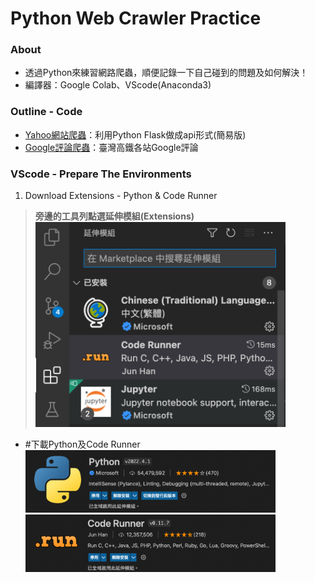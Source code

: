 # Python Web Crawler Practice
### **About**
* 透過Python來練習網路爬蟲，順便記錄一下自己碰到的問題及如何解決！
* 編譯器：Google Colab、VScode(Anaconda3)

### **Outline - Code**
* [Yahoo網站爬蟲](https://github.com/yuu0223/Python_WebCrawler/tree/main/Yahoo)：利用Python Flask做成api形式(簡易版)
* [Google評論爬蟲](https://github.com/yuu0223/Python_WebCrawler/tree/main/Google)：臺灣高鐵各站Google評論

### **VScode - Prepare The Environments**
1. Download Extensions - Python & Code Runner
> **旁邊的工具列點選延伸模組(Extensions)**<br/>
<img src="https://github.com/yuu0223/Python_WebCrawler/blob/main/Pictures/VScode_outline.png" width="400" alt="VScode_outline"/><br/>

* #下載Python及Code Runner<br/>
<img src="https://github.com/yuu0223/Python_WebCrawler/blob/main/Pictures/Extension_Python.png" width="400" alt="Python"/><br/>
<img src="https://github.com/yuu0223/Python_WebCrawler/blob/main/Pictures/Extension_CodeRunner.png" width="400" alt="CodeRunner"/><br/>
